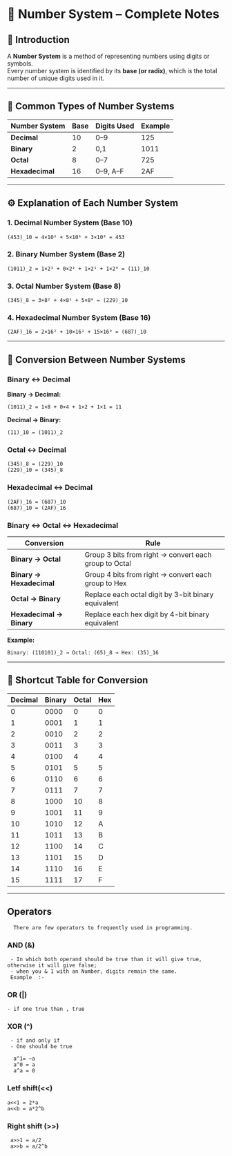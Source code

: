 # 📘 Number System – Complete Notes

## 🧠 Introduction
A **Number System** is a method of representing numbers using digits or symbols.  
Every number system is identified by its **base (or radix)**, which is the total number of unique digits used in it.

---

## 🔢 Common Types of Number Systems

| Number System | Base | Digits Used | Example |
|----------------|------|--------------|----------|
| **Decimal** | 10 | 0–9 | 125 |
| **Binary** | 2 | 0,1 | 1011 |
| **Octal** | 8 | 0–7 | 725 |
| **Hexadecimal** | 16 | 0–9, A–F | 2AF |

---

## ⚙️ Explanation of Each Number System

### 1. Decimal Number System (Base 10)
```
(453)_10 = 4×10² + 5×10¹ + 3×10⁰ = 453
```

### 2. Binary Number System (Base 2)
```
(1011)_2 = 1×2³ + 0×2² + 1×2¹ + 1×2⁰ = (11)_10
```

### 3. Octal Number System (Base 8)
```
(345)_8 = 3×8² + 4×8¹ + 5×8⁰ = (229)_10
```

### 4. Hexadecimal Number System (Base 16)
```
(2AF)_16 = 2×16² + 10×16¹ + 15×16⁰ = (687)_10
```

---

## 🔄 Conversion Between Number Systems

### Binary ↔ Decimal
**Binary → Decimal:**  
```
(1011)_2 = 1×8 + 0×4 + 1×2 + 1×1 = 11
```
**Decimal → Binary:**  
```
(11)_10 = (1011)_2
```

### Octal ↔ Decimal
```
(345)_8 = (229)_10
(229)_10 = (345)_8
```

### Hexadecimal ↔ Decimal
```
(2AF)_16 = (687)_10
(687)_10 = (2AF)_16
```

### Binary ↔ Octal ↔ Hexadecimal
| Conversion | Rule |
|-------------|------|
| **Binary → Octal** | Group 3 bits from right → convert each group to Octal |
| **Binary → Hexadecimal** | Group 4 bits from right → convert each group to Hex |
| **Octal → Binary** | Replace each octal digit by 3-bit binary equivalent |
| **Hexadecimal → Binary** | Replace each hex digit by 4-bit binary equivalent |

**Example:**
```
Binary: (110101)_2 → Octal: (65)_8 → Hex: (35)_16
```

---

## 🧮 Shortcut Table for Conversion

| Decimal | Binary | Octal | Hex |
|----------|--------|--------|-----|
| 0 | 0000 | 0 | 0 |
| 1 | 0001 | 1 | 1 |
| 2 | 0010 | 2 | 2 |
| 3 | 0011 | 3 | 3 |
| 4 | 0100 | 4 | 4 |
| 5 | 0101 | 5 | 5 |
| 6 | 0110 | 6 | 6 |
| 7 | 0111 | 7 | 7 |
| 8 | 1000 | 10 | 8 |
| 9 | 1001 | 11 | 9 |
| 10 | 1010 | 12 | A |
| 11 | 1011 | 13 | B |
| 12 | 1100 | 14 | C |
| 13 | 1101 | 15 | D |
| 14 | 1110 | 16 | E |
| 15 | 1111 | 17 | F |

---

## Operators
      There are few operators to frequently used in programming.
   ### AND (&)
     - In which both operand should be true than it will give true, otherwise it will give false;
     - when you & 1 with an Number, digits remain the same.
     Example  :-


   ### OR (|)
    - if one true than , true

  ### XOR (^)

     - if and only if
     - One should be true
      
      a^1= ~a
      a^0 = a
      a^a = 0

   ### Letf shift(<<)

    a<<1 = 2*a
    a<<b = a*2^b

  ### Right shift (>>)
     a>>1 = a/2
     a>>b = a/2^b
     


  